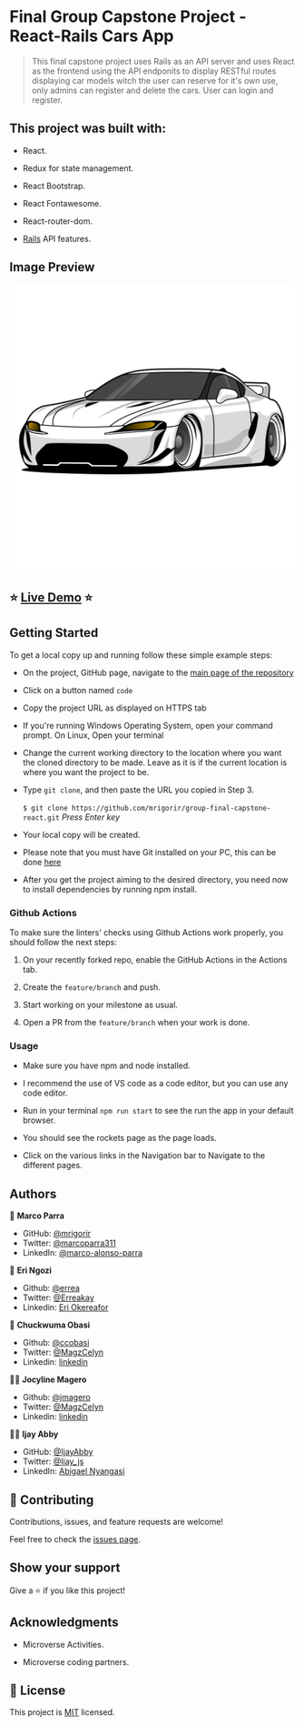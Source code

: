 # Final Group Capstone Project - React-Rails Cars App

> This final capstone project uses Rails as an API server and uses React as the frontend using the API endponits to display RESTful routes displaying car models witch the user can reserve for it's own use, only admins can register and delete the cars. User can login and register.

## This project was built with:

 - React.

 - Redux for state management.

 - React Bootstrap.

 - React Fontawesome.

 - React-router-dom.

 - [Rails](https://morning-chamber-68237.herokuapp.com/) API features.

## Image Preview
![Screenshot Main Page](./src/dist/images/bg-reserve2.png)

## :star: [Live Demo](https://loving-curran-adbfe4.netlify.app/) :star:

## Getting Started

To get a local copy up and running follow these simple example steps:

- On the project, GitHub page, navigate to the [main page of the repository](https://github.com/mrigorir/group-final-capstone-react)

- Click on a button named `code`

- Copy the project URL as displayed on HTTPS tab

- If you're running Windows Operating System, open your command prompt. On Linux, Open your terminal

- Change the current working directory to the location where you want the cloned directory to be made. Leave as it is if the current location is where you want the project to be.

- Type `git clone`, and then paste the URL you copied in Step 3.<br>

  `$ git clone https://github.com/mrigorir/group-final-capstone-react.git` <em>Press Enter key</em><br>

- Your local copy will be created.

- Please note that you must have Git installed on your PC, this can be done [here](https://gist.github.com/derhuerst/1b15ff4652a867391f03)

- After you get the project aiming to the desired directory, you need now to install dependencies by running npm install.


### Github Actions

To make sure the linters' checks using Github Actions work properly, you should follow the next steps:

1. On your recently forked repo, enable the GitHub Actions in the Actions tab.
   
2. Create the `feature/branch` and push.
   
3. Start working on your milestone as usual.
   
4. Open a PR from the `feature/branch` when your work is done.

### Usage 

- Make sure you have npm and node installed.

- I recommend the use of VS code as a code editor, but you can use any code editor.

- Run in your terminal `npm run start` to see the run the app in your default browser.

- You should see the rockets page as the page loads. 

- Click on the various links in the Navigation bar to Navigate to the different pages. 

## Authors

👤 **Marco Parra**

- GitHub: [@mrigorir](https://github.com/mrigorir)
- Twitter: [@marcoparra311](https://twitter.com/marcoparra311)
- LinkedIn: [@marco-alonso-parra](https://www.linkedin.com/in/marco-alonso-parra/)

👤 **Eri Ngozi**

- Github: [@errea](https://github.com/errea)
- Twitter: [@Erreakay](https://github.com/errea)
- Linkedin: [Eri Okereafor](https://www.linkedin.com/in/eri-ngozi-okereafor/)

👤 **Chuckwuma Obasi**
- Github: [@ccobasi](https://github.com/ccobasi/)
- Twitter: [@MagzCelyn](https://twitter.com/obasichux)
- Linkedin: [linkedin](https://www.linkedin.com/in/chukwuma-obasi/)

👨‍💻 **Jocyline Magero**

- Github: [@jmagero](https://github.com/Jmagero)
- Twitter: [@MagzCelyn](https://twitter.com/magero_jocyline)
- Linkedin: [linkedin](https://www.linkedin.com/in/jocyline-magero)

👩‍💻 **Ijay Abby**

- GitHub: [@IjayAbby](https://github.com/IjayAbby)
- Twitter: [@Ijay_js](https://twitter.com/Ijay_js)
- LinkedIn: [Abigael Nyangasi](https://www.linkedin.com/in/ijayabby4/)
## 🤝 Contributing

Contributions, issues, and feature requests are welcome!

Feel free to check the [issues page](https://github.com/mrigorir/group-final-capstone-react/issues).


## Show your support

Give a ⭐️ if you like this project!


## Acknowledgments

- Microverse Activities.

- Microverse coding partners. 

## 📝 License

This project is [MIT](https://github.com/mrigorir/group-final-capstone-react/blob/main/LICENSE) licensed.
